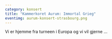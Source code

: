 ```yaml
---
category: konsert
title: "Kammerkoret Aurum: Immortal Grieg"
eventimg: aurum-konsert-strasbourg.png
---
```

V﻿i er hjemme fra turneen i Europa og vi vil gjerne ...